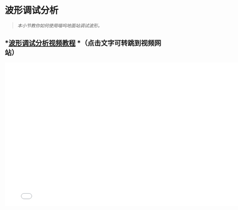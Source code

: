 # 波形调试分析

> *本小节教你如何使用喵呜地面站调试波形。*

## *[波形调试分析视频教程](https://www.bilibili.com/video/BV1fz4y1R7jK) *（点击文字可转跳到视频网站）

<iframe width="790" height="450" src="//player.bilibili.com/player.html?aid=583139945&bvid=BV1fz4y1R7jK&cid=189887962&page=1" scrolling="no" border="0" frameborder="no" framespacing="0" allowfullscreen="true"> </iframe>